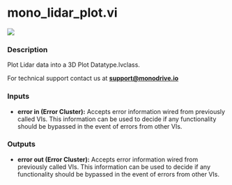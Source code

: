 # mono_lidar_plot.vi

<p class="img_container">
<img class="lg_img" src="../mono_lidar_plot.png"/>
</p>

### Description

Plot Lidar data into a 3D Plot Datatype.lvclass.

For technical support contact us at <b>support@monodrive.io</b> 

### Inputs

- **error in (Error Cluster):** Accepts error information wired from previously called VIs. This information can be used to decide if any functionality should be bypassed in the event of errors from other VIs. 

### Outputs

- **error out (Error Cluster):** Accepts error information wired from previously called VIs. This information can be used to decide if any functionality should be bypassed in the event of errors from other VIs. 

<p>&nbsp;</p>
